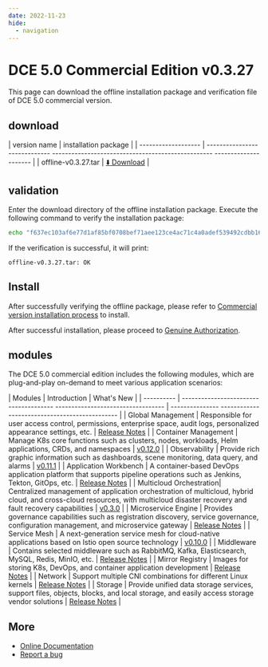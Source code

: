```yaml
---
date: 2022-11-23
hide:
  - navigation
---
```


# DCE 5.0 Commercial Edition v0.3.27

This page can download the offline installation package and verification file of DCE 5.0 commercial version.

## download

| version name | installation package |
| ------------------- | ----------------------------- -------------------------------------------------- --------------------- |
| offline-v0.3.27.tar | [:arrow_down: Download](https://proxy-qiniu-download-public.daocloud.io/DaoCloud_Enterprise/dce5/offline-v0.3.27.tar) |

## validation

Enter the download directory of the offline installation package. Execute the following command to verify the installation package:

```sh
echo "f637ec103af6e77d1af85bf0708bef71aee123ce4ac71c4a0adef539492cdbb1661a479d3e999cd51aa7cb47d49e001565908b237ef7999140e3435f6219bb08 offline25.vt0ar3"
```

If the verification is successful, it will print:

```none
offline-v0.3.27.tar: OK
```

## Install

After successfully verifying the offline package, please refer to [Commercial version installation process](../../install/commercial/start-install.md) to install.

After successful installation, please proceed to [Genuine Authorization](https://qingflow.com/f/e3291647).

## modules

The DCE 5.0 commercial edition includes the following modules, which are plug-and-play on-demand to meet various application scenarios:

| Modules | Introduction | What's New |
| ---------- | -------------------------------------- ---------------------------------- | --------------- ---------------------------------------------- |
| Global Management | Responsible for user access control, permissions, enterprise space, audit logs, personalized appearance settings, etc. | [Release Notes](../../release/rn5.0.md#_4) |
| Container Management | Manage K8s core functions such as clusters, nodes, workloads, Helm applications, CRDs, and namespaces | [v0.12.0](../../kpanda/03ProductBrief/release-notes.md#v0120) |
| Observability | Provide rich graphic information such as dashboards, scene monitoring, data query, and alarms | [v0.11.1](../../insight/03ProductBrief/releasenote.md#v0111) |
| Application Workbench | A container-based DevOps application platform that supports pipeline operations such as Jenkins, Tekton, GitOps, etc. | [Release Notes](../../amamba/01ProductBrief/releasenote.md) |
| Multicloud Orchestration| Centralized management of application orchestration of multicloud, hybrid cloud, and cross-cloud resources, with multicloud disaster recovery and fault recovery capabilities | [v0.3.0](../../kairship/01product/release-notes.md) |
| Microservice Engine | Provides governance capabilities such as registration discovery, service governance, configuration management, and microservice gateway | [Release Notes](../../release/rn5.0.md) |
| Service Mesh | A next-generation service mesh for cloud-native applications based on Istio open source technology | [v0.10.0](../../mspider/01Intro/release-notes.md) |
| Middleware | Contains selected middleware such as RabbitMQ, Kafka, Elasticsearch, MySQL, Redis, MinIO, etc. | [Release Notes](../../release/rn5.0.md) |
| Mirror Registry | Images for storing K8s, DevOps, and container application development | [Release Notes](../../release/rn5.0.md) |
| Network | Support multiple CNI combinations for different Linux kernels | [Release Notes](../../release/rn5.0.md) |
| Storage | Provide unified data storage services, support files, objects, blocks, and local storage, and easily access storage vendor solutions | [Release Notes](../../release/rn5.0.md) |

## More

- [Online Documentation](https://docs.daocloud.io/dce/what-is-dce/)
- [Report a bug](https://github.com/DaoCloud/DaoCloud-docs/issues)